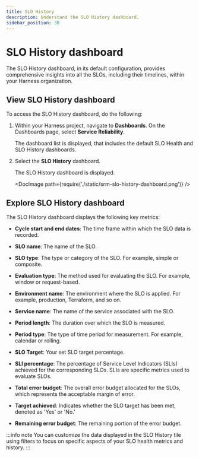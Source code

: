 ```yaml
---
title: SLO History
description: Understand the SLO History dashboard.
sidebar_position: 30
---
```


# SLO History dashboard

The SLO History dashboard, in its default configuration, provides comprehensive insights into all the SLOs, including their timelines, within your Harness organization. 


## View SLO History dashboard

To access the SLO History dashboard, do the following:

1. Within your Harness project, navigate to **Dashboards**. On the Dashboards page, select **Service Reliability**.
   
   The dashboard list is displayed, that includes the default SLO Health and SLO History dashboards.

2. Select the **SLO History** dashboard.
   
   The SLO History dashboard is displayed.

   <DocImage path={require('./static/srm-slo-history-dashboard.png')} />


## Explore SLO History dashboard

The SLO History dashboard displays the following key metrics:

- **Cycle start and end dates**: The time frame within which the SLO data is recorded.
  
- **SLO name**: The name of the SLO.

- **SLO type**: The type or category of the SLO. For example, simple or composite.

- **Evaluation type**: The method used for evaluating the SLO. For example, window or request-based.

- **Environment name**: The environment where the SLO is applied. For example, production, Terraform, and so on.

- **Service name**: The name of the service associated with the SLO.

- **Period length**: The duration over which the SLO is measured.

- **Period type**: The type of time period for measurement. For example, calendar or rolling.

- **SLO Target**: Your set SLO target percentage.

- **SLI percentage**: The percentage of Service Level Indicators (SLIs) achieved for the corresponding SLOs. SLIs are specific metrics used to evaluate SLOs.

- **Total error budget**: The overall error budget allocated for the SLOs, which represents the acceptable margin of error.

- **Target achieved**: Indicates whether the SLO target has been met, denoted as 'Yes' or 'No.' 

- **Remaining error budget**: The remaining portion of the error budget.

:::info note
You can customize the data displayed in the SLO History tile using filters to focus on specific aspects of your SLO health metrics and history.
:::
